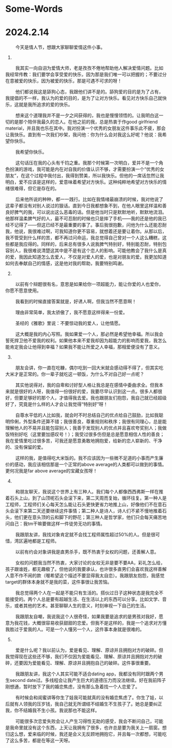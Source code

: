 # Some-Words
# 2024.2.14
&nbsp;&nbsp;&nbsp;&nbsp;&nbsp;&nbsp;&nbsp;&nbsp;今天是情人节，想跟大家聊聊爱情这件小事。

1.

&nbsp;&nbsp;&nbsp;&nbsp;&nbsp;&nbsp;&nbsp;&nbsp;我其实一向自诩为爱情大师，老是孜孜不倦地帮助他人解决爱情问题。比如我经常传教：我们要学会享受爱的快乐，因为那是我们唯一可以把握的；不要过分在意被爱的快乐，因为被爱的快乐，那是可遇不可求的呀！

&nbsp;&nbsp;&nbsp;&nbsp;&nbsp;&nbsp;&nbsp;&nbsp;他们都说我这是舔狗心态，我跟他们讲不是的。舔狗爱的目的是为了占有，我提倡的不一样，我认为的爱的目的，是为了让对方快乐。看见对方快乐自己就快乐，这就是我所追求的爱的快乐。

&nbsp;&nbsp;&nbsp;&nbsp;&nbsp;&nbsp;&nbsp;&nbsp;想来这个道理我并不是一夕之间获得的，我也是慢慢领悟的。让我明白这一切的是那个陪伴我最久的恋人。在他之前的我，总是热衷于作good girlfriend material，并且我也乐在其中。我对扮演一个优秀的女朋友这件事乐此不疲，那会让我快乐。直到有一次我们吵架，我问他：你为什么会对我这么好呢？他说：我希望你快乐。

&nbsp;&nbsp;&nbsp;&nbsp;&nbsp;&nbsp;&nbsp;&nbsp;我希望你快乐。

&nbsp;&nbsp;&nbsp;&nbsp;&nbsp;&nbsp;&nbsp;&nbsp;这句话压在我的心头有千钧之重。我那个时候第一次明白，爱并不是一个角色扮演的游戏，我可能是内在对自我的价值认识不够，才需要扮演一个“优秀的女朋友”，在这个过程中我付出，我得到赞美，所以我快乐。但他的一席话忽然让我明白，爱不应该是这样的，爱意味着希望对方快乐。这种纯粹地希望对方快乐的情绪很难得，但它是存在的。

&nbsp;&nbsp;&nbsp;&nbsp;&nbsp;&nbsp;&nbsp;&nbsp;后来他所说的种种，都一一践行。比如在我情绪最崩溃的时候，我对他说了这辈子都没有对别人说过的狠话。直到今日我都想象不到，在他人眼里这样温和善良好脾气的我，可以说出这么恶毒的话。但是他当时只是默默地听，默默地流泪。他那样温柔脾气好的人，最不可忍耐的时候也只是摔了手机——我的还是他的我已经不记得了——但这已经不是最重要的事了。事后我很抱歉，问他为什么还能忍耐我，他说，我很难过啊，可我知道你更不容易，就想着还是要让着你。从那以后，我不管受到什么样的苦，都不再过问命运，我总觉得自己曾对一个人这么糟糕，这些都是我应得的。同样的，后来总有很多人说我脾气特别好，特别能忍耐，特别包容别人，我很难说清楚这其中是不是有这个恋人的影响。可能他教会了我什么是真的爱，我因此知道怎么去爱人，不仅是对爱人的爱，也是对朋友的爱。我更加知道如何去奉献自己的情感，这是他对我的帮助，我要特别鸣谢。

2.   

&nbsp;&nbsp;&nbsp;&nbsp;&nbsp;&nbsp;&nbsp;&nbsp;以前有个辩题很有名，意思是如果给你一项超能力，能让你爱的人也爱你，你愿不愿意使用。

&nbsp;&nbsp;&nbsp;&nbsp;&nbsp;&nbsp;&nbsp;&nbsp;我看到的时候直接答案就是，好诱人啊，但我当然不愿意啊！

&nbsp;&nbsp;&nbsp;&nbsp;&nbsp;&nbsp;&nbsp;&nbsp;理由非常简单，我太骄傲了，我不愿意这样得来一份爱。

&nbsp;&nbsp;&nbsp;&nbsp;&nbsp;&nbsp;&nbsp;&nbsp;圣经的《雅歌》里说：不要惊动我的爱人，让他情愿。

&nbsp;&nbsp;&nbsp;&nbsp;&nbsp;&nbsp;&nbsp;&nbsp;这大概是我的内心写照。我如果爱一个人，那必然是希望他幸福。所以我会誓死捍卫他不爱我的权利。如果他本来不爱我却因为超能力的影响而爱我，我怎么能肯定我会让他得到幸福？如果我不能让所爱之人幸福，那相爱便没有了意义。

3.

&nbsp;&nbsp;&nbsp;&nbsp;&nbsp;&nbsp;&nbsp;&nbsp;朋友会讲，你一直在吃糠，偶尔吃到一回大米就会感动得不得了，但其实吃大米才是正常的。你一辈子就吃这一顿饭，为什么不对自己好一点呢？

&nbsp;&nbsp;&nbsp;&nbsp;&nbsp;&nbsp;&nbsp;&nbsp;其实他说得对，我的自卑和讨好型人格让我总是在感情中委曲求全。但我本来就是很好的人呀，我值得一份很好的爱，我要尽早认识到这一点。很多人都很好，但要足够好的那个人，才值得我去爱。我也跟朋友们抱怨，我自己就已经超级好了，究竟是什么样的人才会让我觉得“特别好”呀！

&nbsp;&nbsp;&nbsp;&nbsp;&nbsp;&nbsp;&nbsp;&nbsp;自尊水平低的人比如我，就会时不时总结自己的优点给自己鼓励，比如我聪明伶俐，外型条件还算不错；我很善良，尊重规则和秩序；我很有同理心，总是能理解他人的不易并且能包容别人；我善于发现别人的优点并且喜欢夸奖别人；我做饭特别好吃（这里要加感叹号！）；我受过很多伤但是总是愿意相信人性的善良；我在爱情里吃过很多苦，可我还是愿意勇敢地拥抱爱，给新的恋人崭新的、干净的、没有保留的爱。

&nbsp;&nbsp;&nbsp;&nbsp;&nbsp;&nbsp;&nbsp;&nbsp;这样的我，是值得吃大米饭的。我不应该因为一些微不足道的小事而产生廉价的感动，我应该相信那是一个正常的above average的人类都可以做到的事情。更何况我是far above average的宝藏女孩呀！

4.

&nbsp;&nbsp;&nbsp;&nbsp;&nbsp;&nbsp;&nbsp;&nbsp;和朋友聊天，我说这个世界上有三种人。我们每个人都像西西弗斯一样在推着石头上山，到了山顶呢石头会滚下来，第二天周而复始，循环往复。第一种人是工程师，工程师们关心每天怎么能让石头更快更省力地推上山，好像他们不在意石头会滚下来第二天还要继续这件事情；第二种人是诗人，诗人们不紧不慢地推着石头，他们更在意头顶的云和脚下的野花；第三种人是哲学家，他们只会每天痛苦地问自己：我tm干嘛要做这样一件徒劳无功的事情。

&nbsp;&nbsp;&nbsp;&nbsp;&nbsp;&nbsp;&nbsp;&nbsp;我跟朋友讲，我找对象肯定就不会找工程师属性超过50%的人。但是很可惜，湾区遍地都是工程师。

&nbsp;&nbsp;&nbsp;&nbsp;&nbsp;&nbsp;&nbsp;&nbsp;以前有约会对象讲我是直男杀手，既不热衷于女权的问题，还善解人意。

&nbsp;&nbsp;&nbsp;&nbsp;&nbsp;&nbsp;&nbsp;&nbsp;女权的问题我当然不热衷，大家讨论的女权无非是要不要AA，彩礼怎么给，孩子跟谁姓，都无趣极了。但他说的我要承认，也许很多直男们会喜欢我这样善解人意不作不闹的款（喔希望这个描述不要显得我太自恋）。我跟朋友抱怨，我感觉target的群体本身就不是我的菜，这件事很让我苦恼。

&nbsp;&nbsp;&nbsp;&nbsp;&nbsp;&nbsp;&nbsp;&nbsp;我总觉得两个人在一起是不能只有生活的。搭伙过日子这种状态是我完全不能接受的。两个人总是要有超越生活、在生活以上的东西可以分享。比如文学、音乐，或者其他的艺术。甚至聊聊人生的意义，时刻审视一下自己的生活。

&nbsp;&nbsp;&nbsp;&nbsp;&nbsp;&nbsp;&nbsp;&nbsp;我跟朋友自嘲，我说我这个人很奇怪，如果我要是追求的是男孩对我好，愿意为我花钱，大概很容易收获甜甜的恋爱。但我不是这样的，我是一个追求对方懂我胜过于爱我的人。可是一个人懂另一个人，这件事本身就是很难的。

5.

&nbsp;&nbsp;&nbsp;&nbsp;&nbsp;&nbsp;&nbsp;&nbsp;爱是什么呢？我以前认为，爱是看见、理解、原谅并且拥抱对方的破碎。但我觉得现在这些还不够，我们不仅因为爱能看见、理解、原谅并且拥抱对方的破碎，还要因为爱能看见、理解、原谅并且拥抱自己的破碎。这件事很重要。

&nbsp;&nbsp;&nbsp;&nbsp;&nbsp;&nbsp;&nbsp;&nbsp;我跟朋友讲，我这个人其实可能不适合dating app，我都没有同时跟两个男生second date过。多线程会让我产生巨大的道德压力而没法继续。好在我前阵子刚想通，暂时放下了我的婚恋焦虑，没有那么急着找一个人恋爱了。

&nbsp;&nbsp;&nbsp;&nbsp;&nbsp;&nbsp;&nbsp;&nbsp;有时候会和闺蜜讲等你生了娃我可能就真的没有婚恋焦虑了。你生了娃，以后就有人领我的压岁钱，我自己就无所谓结不结婚生不生孩子了。她总是要纠正我，你不结婚我不生小孩。我说那也不能这样。

&nbsp;&nbsp;&nbsp;&nbsp;&nbsp;&nbsp;&nbsp;&nbsp;可能很多次恋爱失败会让人产生习得性无助的感受，我会不断问自己，可能是我命里就没有这个东西，上天让我拥有了很多，也许总是要为我关上一扇窗。想归这么想，爱来临的时候，我还是会义无反顾地拥抱它，并且每一次都想，可能吃了这么多苦，都是在等这一天呀。


